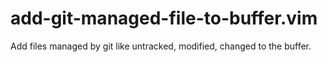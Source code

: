 # add-git-managed-file-to-buffer.vim  
Add files managed by git like untracked, modified, changed to the buffer.  
